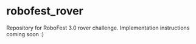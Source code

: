 # robofest_rover
Repository for RoboFest 3.0 rover challenge.
Implementation instructions coming soon :)
